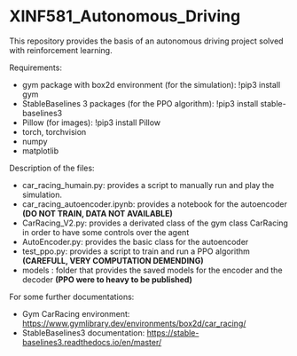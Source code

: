 # XINF581_Autonomous_Driving

This repository provides the basis of an autonomous driving project solved with reinforcement learning.

Requirements:

- gym package with box2d environment (for the simulation): !pip3 install gym
- StableBaselines 3 packages (for the PPO algorithm): !pip3 install stable-baselines3
- Pillow (for images): !pip3 install Pillow
- torch, torchvision
- numpy
- matplotlib

Description of the files:

- car_racing_humain.py: provides a script to manually run and play the simulation.
- car_racing_autoencoder.ipynb: provides a notebook for the autoencoder **(DO NOT TRAIN, DATA NOT AVAILABLE)**
- CarRacing_V2.py: provides a derivated class of the gym class CarRacing in order to have some controls over the agent
- AutoEncoder.py: provides the basic class for the autoencoder
- test_ppo.py: provides a script to train and run a PPO algorithm **(CAREFULL, VERY COMPUTATION DEMENDING)**
- models : folder that provides the saved models for the encoder and the decoder **(PPO were to heavy to be published)**

For some further documentations:

- Gym CarRacing environment: https://www.gymlibrary.dev/environments/box2d/car_racing/
- StableBaselines3 documentation: https://stable-baselines3.readthedocs.io/en/master/